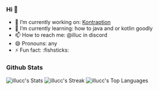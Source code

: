 ### Hi 👋
- 🔭 I’m currently working on: [Kontraption](https://github.com/illucc/Kontraption)
- 🌱 I’m currently learning: how to java and or kotlin goodly
- 📫 How to reach me: @illuc in discord
- 😄 Pronouns: any
- ⚡ Fun fact: :fishsticks:

### Github Stats
![illucc's Stats](https://github-readme-stats.vercel.app/api?username=illucc&theme=jolly&show_icons=true&hide_border=true&count_private=true)
![illucc's Streak](https://github-readme-streak-stats.herokuapp.com/?user=illucc&theme=jolly&hide_border=true)
![illucc's Top Languages](https://github-readme-stats.vercel.app/api/top-langs/?username=illucc&theme=jolly&show_icons=true&hide_border=true&layout=compact)

<!--
**illucc/illucc** is a ✨ _special_ ✨ repository because its `README.md` (this file) appears on your GitHub profile.

Here are some ideas to get you started:

- 🔭 I’m currently working on ...
- 🌱 I’m currently learning ...
- 👯 I’m looking to collaborate on ...
- 🤔 I’m looking for help with ...
- 💬 Ask me about ...
- 📫 How to reach me: ...
- 😄 Pronouns: ...
- ⚡ Fun fact: ...
-->
